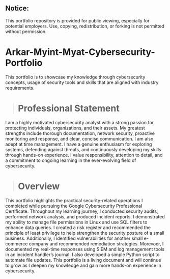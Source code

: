 ## Notice:
This portfolio repository is provided for public viewing, especially for potential employers. Use, copying, redistribution, or forking is not permitted without permission.

# Arkar-Myint-Myat-Cybersecurity-Portfolio
This portfolio is to showcase my knowledge through cybersecurity concepts, usage of security tools and skills that are aligned with industry requirements.

> # Professional Statement

I am a highly motivated cybersecurity analyst with a strong passion for protecting individuals, organizations, and their assets. My greatest strengths include thorough documentation, network security, proactive monitoring and response, and clear, concise communication. I am also adept at time management. I have a genuine enthusiasm for exploring systems, defending against threats, and continuously developing my skills through hands-on experience. I value responsibility, attention to detail, and a commitment to ongoing learning in the ever-evolving field of cybersecurity.

> # Overview

This portfolio highlights the practical security-related operations I completed while pursuing the Google Cybersecurity Professional Certificate. Throughout my learning journey, I conducted security audits, performed network analysis, and produced incident reports. I demonstrated my ability to manage file permissions in Linux and use SQL filters to enhance data queries. I created a risk register and recommended the principle of least privilege to help strengthen the security posture of a small business. Additionally, I identified vulnerabilities for another small e-commerce company and recommended remediation strategies. Morevoer, I documented my real-time responses using SIEM and log management tools in an incident handler’s journal. I also developed a simple Python script to automate file updates. This portfolio is a living document and will continue to grow as I deepen my knowledge and gain more hands-on experience in cybersecurity.